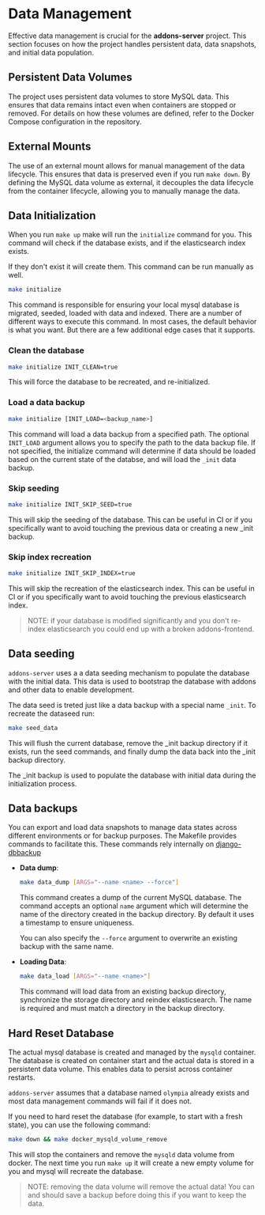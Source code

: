 # Data Management

Effective data management is crucial for the **addons-server** project. This section focuses on how the project handles persistent data, data snapshots, and initial data population.

## Persistent Data Volumes

The project uses persistent data volumes to store MySQL data. This ensures that data remains intact even when containers are stopped or removed. For details on how these volumes are defined, refer to the Docker Compose configuration in the repository.

## External Mounts

The use of an external mount allows for manual management of the data lifecycle. This ensures that data is preserved even if you run `make down`. By defining the MySQL data volume as external, it decouples the data lifecycle from the container lifecycle, allowing you to manually manage the data.

## Data Initialization

When you run `make up` make will run the `initialize` command for you. This command will check if the database exists, and if the elasticsearch index exists.

If they don't exist it will create them. This command can be run manually as well.

```sh
make initialize
```

This command is responsible for ensuring your local mysql database is migrated, seeded, loaded with data and indexed.
There are a number of different ways to execute this command. In most cases, the default behavior is what you want.
But there are a few additional edge cases that it supports.

### Clean the database

  ```sh
  make initialize INIT_CLEAN=true
  ```

  This will force the database to be recreated, and re-initialized.

### Load a data backup

  ```sh
  make initialize [INIT_LOAD=<backup_name>]
  ```

  This command will load a data backup from a specified path. The optional `INIT_LOAD` argument allows you to
  specify the path to the data backup file. If not specified, the initialize command will determine if
  data should be loaded based on the current state of the databse, and will load the `_init` data backup.

### Skip seeding

```sh
make initialize INIT_SKIP_SEED=true
```

This will skip the seeding of the database. This can be useful in CI or if you specifically
want to avoid touching the previous data or creating a new _init backup.

### Skip index recreation

```sh
make initialize INIT_SKIP_INDEX=true
```

This will skip the recreation of the elasticsearch index. This can be useful in CI or if you specifically
want to avoid touching the previous elasticsearch index.

> NOTE: if your database is modified significantly and you don't re-index elasticsearch you could end up with
> a broken addons-frontend.

## Data seeding

`addons-server` uses a a data seeding mechanism to populate the database with the initial data. This data is used to
bootstrap the database with addons and other data to enable development.

The data seed is treted just like a data backup with a special name `_init`. To recreate the dataseed run:

```sh
make seed_data
```

This will flush the current database, remove the _init backup directory if it exists, run the seed commands,
and finally dump the data back into the _init backup directory.

The _init backup is used to populate the database with initial data during the initialization process.

## Data backups

You can export and load data snapshots to manage data states across different environments or for backup purposes.
The Makefile provides commands to facilitate this.
These commands rely internally on [django-dbbackup](https://django-dbbackup.readthedocs.io/en/stable/)

- **Data dump**:

  ```sh
  make data_dump [ARGS="--name <name> --force"]
  ```

  This command creates a dump of the current MySQL database. The command accepts an optional `name` argument which will determine
  the name of the directory created in the backup directory. By default it uses a timestamp to ensure uniqueness.

  You can also specify the `--force` argument to overwrite an existing backup with the same name.

- **Loading Data**:

  ```sh
  make data_load [ARGS="--name <name>"]
  ```

  This command will load data from an existing backup directory, synchronize the storage directory and reindex elasticsearch.
  The name is required and must match a directory in the backup directory.

## Hard Reset Database

The actual mysql database is created and managed by the `mysqld` container. The database is created on container start
and the actual data is stored in a persistent data volume. This enables data to persist across container restarts.

`addons-server` assumes that a database named `olympia` already exists and most data management commands will fail
if it does not.

If you need to hard reset the database (for example, to start with a fresh state), you can use the following command:

```bash
make down && make docker_mysqld_volume_remove
```

This will stop the containers and remove the `mysqld` data volume from docker. The next time you run `make up` it will
create a new empty volume for you and mysql will recreate the database.

> NOTE: removing the data volume will remove the actual data! You can and should save a backup before doing this
> if you want to keep the data.
